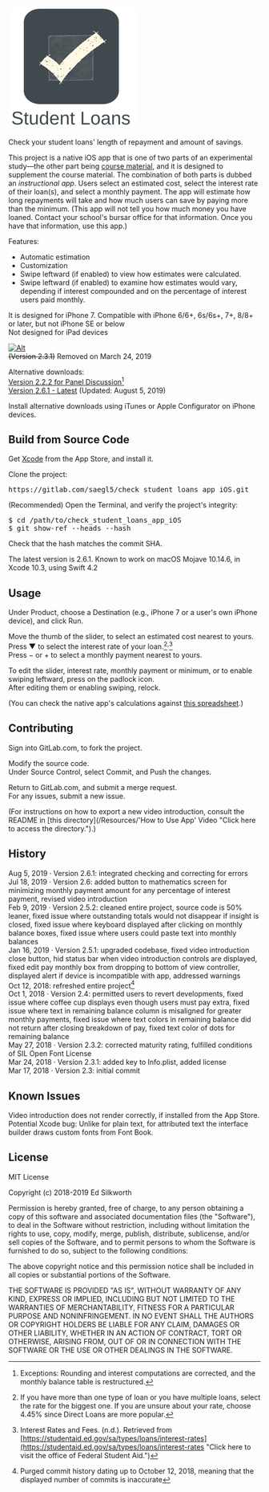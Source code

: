 <snippet>
<content>
 
# ![Alt](/app_icon_and_logo.png "Check Student Loans")

Check your student loans' length of repayment and amount of savings.<p>

This project is a native iOS app that is one of two parts of an experimental study&mdash;the other part being [course material](/Resources/course_material.docx "Click here to view the course material."), and it is designed to supplement the course material.
The combination of both parts is dubbed an _instructional app_. Users select an estimated cost, select the interest rate of their loan(s), and select a monthly payment.
The app will estimate how long repayments will take and how much users can save by paying more than the minimum.
(This app will not tell you how much money you have loaned. Contact your school's bursar office for that information. Once you have that information, use this app.)<p>

Features:

- Automatic estimation
- Customization
- Swipe leftward (if enabled) to view how estimates were calculated.
- Swipe leftward (if enabled) to examine how estimates would vary, depending if interest compounded and on the percentage of interest users paid monthly.

It is designed for iPhone 7. Compatible with iPhone 6/6+, 6s/6s+, 7+, 8/8+ or later, but not iPhone SE or below<br>
Not designed for iPad devices<p>

[![Alt](/badge-unavailable.png "Download on the App Store.")](https://itunes.apple.com/us/app/student-loans/id1260436932?mt=8)<br>
~~(Version 2.3.1)~~ Removed on March 24, 2019<p>

Alternative downloads:<br>
[Version 2.2.2 for Panel Discussion](/Archives/panel_discussion.ipa "Click here to access the download link.")[^1]<br>
[Version 2.6.1 - Latest](/Archives/latest-2_6_1.ipa "Click here to access the download link.") (Updated: August 5, 2019)<p>

Install alternative downloads using iTunes or Apple Configurator on iPhone devices.

## Build from Source Code

Get [Xcode](https://itunes.apple.com/us/app/xcode/id497799835?mt=12 "Click here to visit the App Store.") from the App Store, and install it.<p>

Clone the project:

<pre>
https://gitlab.com/saegl5/check_student_loans_app_iOS.git
</pre>

(Recommended) Open the Terminal, and verify the project's integrity:

<pre>
$ cd /path/to/check_student_loans_app_iOS
$ git show-ref --heads --hash
</pre>

Check that the hash matches the commit SHA.<p>

The latest version is 2.6.1. Known to work on macOS Mojave 10.14.6, in Xcode 10.3, using Swift 4.2

## Usage

Under Product, choose a Destination (e.g., iPhone 7 or a user's own iPhone device), and click Run.<p>

Move the thumb of the slider, to select an estimated cost nearest to yours.<br>
Press &#x25BC; to select the interest rate of your loan.[^2]<sup>,</sup>[^3]<br>
Press &minus; or &#43; to select a monthly payment nearest to yours.<p>

To edit the slider, interest rate, monthly payment or minimum, or to enable swiping leftward, press on the padlock icon.<br>
After editing them or enabling swiping, relock.<p>

(You can check the native app's calculations against [this spreadsheet](/Resources/checking_calculations.xlsx "Click here to view the spreadsheet.").)

## Contributing

Sign into GitLab.com, to fork the project.<p>

Modify the source code.<br>
Under Source Control, select Commit, and Push the changes.<p>

Return to GitLab.com, and submit a merge request.<br>
For any issues, submit a new issue.<p>

(For instructions on how to export a new video introduction, consult the README in [this directory](/Resources/'How to Use App' Video "Click here to access the directory.").)

## History

Aug 5, 2019 &middot; Version 2.6.1: integrated checking and correcting for errors<br>
Jul 18, 2019 &middot; Version 2.6: added button to mathematics screen for minimizing monthly payment amount for any percentage of interest payment, revised video introduction<br>
Feb 9, 2019 &middot; Version 2.5.2: cleaned entire project, source code is 50% leaner, fixed issue where outstanding totals would not disappear if insight is closed, fixed issue where keyboard displayed after clicking on monthly balance boxes, fixed issue where users could paste text into monthly balances<br>
Jan 16, 2019 &middot; Version 2.5.1: upgraded codebase, fixed video introduction close button, hid status bar when video introduction controls are displayed, fixed edit pay monthly box from dropping to bottom of view controller, displayed alert if device is incompatible with app, addressed warnings<br>
Oct 12, 2018: refreshed entire project[^4]<br>
Oct 1, 2018 &middot; Version 2.4: permitted users to revert developments, fixed issue where coffee cup displays even though users must pay extra, fixed issue where text in remaining balance column is misaligned for greater monthly payments, fixed issue where text colors in remaining balance did not return after closing breakdown of pay, fixed text color of dots for remaining balance<br>
May 27, 2018 &middot; Version 2.3.2: corrected maturity rating, fulfilled conditions of SIL Open Font License<br>
Mar 24, 2018 &middot; Version 2.3.1: added key to Info.plist, added license<br>
Mar 17, 2018 &middot; Version 2.3: initial commit

## Known Issues

Video introduction does not render correctly, if installed from the App Store.<br>
Potential Xcode bug: Unlike for plain text, for attributed text the interface builder draws custom fonts from Font Book.

## License

MIT License

Copyright (c) 2018-2019 Ed Silkworth

Permission is hereby granted, free of charge, to any person obtaining a copy
of this software and associated documentation files (the "Software"), to deal
in the Software without restriction, including without limitation the rights
to use, copy, modify, merge, publish, distribute, sublicense, and/or sell
copies of the Software, and to permit persons to whom the Software is
furnished to do so, subject to the following conditions:

The above copyright notice and this permission notice shall be included in all
copies or substantial portions of the Software.

THE SOFTWARE IS PROVIDED "AS IS", WITHOUT WARRANTY OF ANY KIND, EXPRESS OR
IMPLIED, INCLUDING BUT NOT LIMITED TO THE WARRANTIES OF MERCHANTABILITY,
FITNESS FOR A PARTICULAR PURPOSE AND NONINFRINGEMENT. IN NO EVENT SHALL THE
AUTHORS OR COPYRIGHT HOLDERS BE LIABLE FOR ANY CLAIM, DAMAGES OR OTHER
LIABILITY, WHETHER IN AN ACTION OF CONTRACT, TORT OR OTHERWISE, ARISING FROM,
OUT OF OR IN CONNECTION WITH THE SOFTWARE OR THE USE OR OTHER DEALINGS IN THE
SOFTWARE.

[^1]: Exceptions: Rounding and interest computations are corrected, and the monthly balance table is restructured.
[^2]: If you have more than one type of loan or you have multiple loans, select the rate for the biggest one. If you are unsure about your rate, choose 4.45% since Direct Loans are more popular.
[^3]: Interest Rates and Fees. (n.d.). Retrieved from [https://studentaid.ed.gov/sa/types/loans/interest-rates](https://studentaid.ed.gov/sa/types/loans/interest-rates "Click here to visit the office of Federal Student Aid.")
[^4]: Purged commit history dating up to October 12, 2018, meaning that the displayed number of commits is inaccurate

</content>
</snippet>
